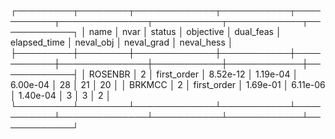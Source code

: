 ┌─────────┬────────┬─────────────┬───────────┬───────────┬──────────────┬───────────┬────────────┬────────────┐
│    name │   nvar │      status │ objective │ dual_feas │ elapsed_time │ neval_obj │ neval_grad │ neval_hess │
├─────────┼────────┼─────────────┼───────────┼───────────┼──────────────┼───────────┼────────────┼────────────┤
│ ROSENBR │      2 │ first_order │  8.52e-12 │  1.19e-04 │     6.00e-04 │        28 │         21 │         20 │
│  BRKMCC │      2 │ first_order │  1.69e-01 │  6.11e-06 │     1.40e-04 │         3 │          3 │          2 │
└─────────┴────────┴─────────────┴───────────┴───────────┴──────────────┴───────────┴────────────┴────────────┘
